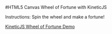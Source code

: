 
#HTML5 Canvas Wheel of Fortune with KineticJS

Instructions: Spin the wheel and make a fortune!

<a class="jsbin-embed" href="http://jsbin.com/xurimu/1/embed?js,output">KineticJS Wheel of Fortune Demo</a><script src="http://static.jsbin.com/js/embed.js"></script>